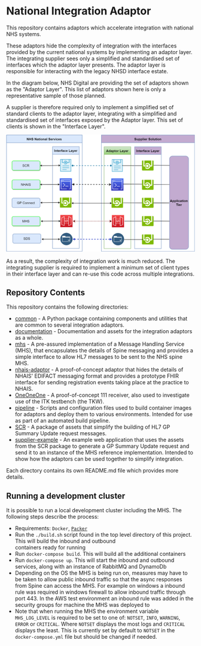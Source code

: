 # National Integration Adaptor

This repository contains adaptors which accelerate integration with national NHS systems.

These adaptors hide the complexity of integration with the interfaces provided by the current national systems by
implementing an adaptor layer. The integrating supplier sees only a simplified and standardised set of interfaces which
the adaptor layer presents. The adaptor layer is responsible for interacting with the legacy NHSD interface estate. 

In the diagram below, NHS Digital are providing the set of adaptors shown as the "Adaptor Layer". This list of adaptors shown here is only a representative sample of those planned. 

A supplier is therefore required only to implement a simplified set of standard clients to the adaptor layer, integrating with a simplified and standardised set of interfaces exposed by the Adaptor layer. This set of clients is shown in the "Interface Layer".

![High Level Architecture](documentation/High%20Level%20Architecture.png)

As a result, the complexity of integration work is much reduced. The integrating supplier is required to implement a
minimum set of client types in their interface layer and can re-use this code across multiple integrations.

## Repository Contents
This repository contains the following directories:
- [common](common) - A Python package containing components and utilities that are common to several integration adaptors.
- [documentation](documentation) - Documentation and assets for the integration adaptors as a whole.
- [mhs](mhs) - A pre-assured implementation of a Message Handling Service (MHS), that encapsulates the details of Spine
messaging and provides a simple interface to allow HL7 messages to be sent to the NHS spine MHS.
- [nhais-adaptor](nhais-adaptor) - A proof-of-concept adaptor that hides the details of NHAIS' EDIFACT messaging format
and provides a prototype FHIR interface for sending registration events taking place at the practice to NHAIS.
- [OneOneOne](OneOneOne) - A proof-of-concept 111 receiver, also used to investigate use of the ITK testbench (the TKW).
- [pipeline](pipeline) - Scripts and configuration files used to build container images for adaptors and deploy them to various
environments. Intended for use as part of an automated build pipeline.
- [SCR](SCR) - A package of assets that simplify the building of HL7 GP Summary Update request messages.
- [supplier-example](supplier-example) - An example web application that uses the assets from the SCR package to
generate a GP Summary Update request and send it to an instance of the MHS reference implementation. Intended to show
how the adaptors can be used together to simplify integration.

Each directory contains its own README.md file which provides more details.


## Running a development cluster
It is possible to run a local development cluster including the MHS. The following steps describe the process: 
* Requirements: `Docker`, [`Packer`](https://www.packer.io/)
* Run the `./build.sh` script found in the top level directory of this project. This will build the inbound and outbound  
    containers ready for running
* Run `docker-compose build`. This will build all the additional containers
* Run `docker-compose up`. This will start the inbound and outbound services, along with an instance of RabbitMQ and 
    DynamoDb
* Depending on the OS the MHS is being run on, measures may have to be taken to allow public inbound traffic so that
the async responses from Spine can access the MHS. For example on windows a inbound rule was required in windows
firewall to allow inbound traffic through port 443. In the AWS test environment an inbound rule was added
in the security groups for machine the MHS was deployed to
* Note that when running the MHS the environment variable `MHS_LOG_LEVEL` is required to be set to one of: `NOTSET`,
`INFO`, `WARNING`, `ERROR` or `CRITICAL`. Where `NOTSET` displays the most logs and `CRITICAL` displays the least. This 
is currently set by default to `NOTSET` in the `docker-compose.yml` file but should be changed if needed.